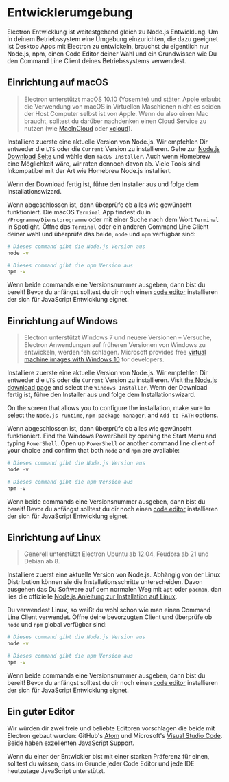 # Entwicklerumgebung

Electron Entwicklung ist weitestgehend gleich zu Node.js Entwicklung. Um in deinem Betriebssystem eine Umgebung einzurichten, die dazu geeignet ist Desktop Apps mit Electron zu entwickeln, brauchst du eigentlich nur Node.js, npm, einen Code Editor deiner Wahl und ein Grundwissen wie Du den Command Line Client deines Betriebssystems verwendest.

## Einrichtung auf macOS

> Electron unterstützt macOS 10.10 (Yosemite) und stäter. Apple erlaubt die Verwendung von macOS in Virtuellen Maschienen nicht es seiden der Host Computer selbst ist von Apple. Wenn du also einen Mac braucht, solltest du darüber nachdenken einen Cloud Service zu nutzen (wie [MacInCloud](https://www.macincloud.com/) oder [xcloud](https://xcloud.me)).

Installiere zuerste eine aktuelle Version von Node.js. Wir empfehlen Dir entweder die `LTS` oder die `Current` Version zu installieren. Gehe zur [Node.js Download Seite](https://nodejs.org/en/download/) und wähle den `macOS Installer`. Auch wenn Homebrew eine Möglichkeit wäre, wir raten dennoch davon ab. Viele Tools sind Inkompatibel mit der Art wie Homebrew Node.js installiert.

Wenn der Download fertig ist, führe den Installer aus und folge dem Installationswizard.

Wenn abgeschlossen ist, dann überprüfe ob alles wie gewünscht funktioniert. Die macOS `Terminal` App findest du in `/Programme/Dienstprogramme` oder mit einer Suche nach dem Wort `Terminal` in Spotlight. Öffne das `Terminal` oder ein anderen Command Line Client deiner wahl und überprüfe das beide, `node` und `npm` verfügbar sind:

```sh
# Dieses command gibt die Node.js Version aus
node -v

# Dieses command gibt die npm Version aus
npm -v
```

Wenn beide commands eine Versionsnummer ausgeben, dann bist du bereit! Bevor du anfängst solltest du dir noch einen [code editor](#a-good-editor) installieren der sich für JavaScript Entwicklung eignet.

## Einrichtung auf Windows

> Electron unterstützt Windows 7 und neuere Versionen – Versuche, Electron Anwendungen auf früheren Versionen von Windows zu entwickeln, werden fehlschlagen. Microsoft provides free [virtual machine images with Windows 10](https://developer.microsoft.com/en-us/windows/downloads/virtual-machines) for developers.

Installiere zuerste eine aktuelle Version von Node.js. Wir empfehlen Dir entweder die `LTS` oder die `Current` Version zu installieren. Visit [the Node.js download page](https://nodejs.org/en/download/) and select the `Windows Installer`. Wenn der Download fertig ist, führe den Installer aus und folge dem Installationswizard.

On the screen that allows you to configure the installation, make sure to select the `Node.js runtime`, `npm package manager`, and `Add to PATH` options.

Wenn abgeschlossen ist, dann überprüfe ob alles wie gewünscht funktioniert. Find the Windows PowerShell by opening the Start Menu and typing `PowerShell`. Open up `PowerShell` or another command line client of your choice and confirm that both `node` and `npm` are available:

```powershell
# Dieses command gibt die Node.js Version aus
node -v

# Dieses command gibt die npm Version aus
npm -v
```

Wenn beide commands eine Versionsnummer ausgeben, dann bist du bereit! Bevor du anfängst solltest du dir noch einen [code editor](#a-good-editor) installieren der sich für JavaScript Entwicklung eignet.

## Einrichtung auf Linux

> Generell unterstützt Electron Ubuntu ab 12.04, Feudora ab 21 und Debian ab 8.

Installiere zuerst eine aktuelle Version von Node.js. Abhängig von der Linux Distribution können sie die Installationsschritte unterscheiden. Davon ausgehen das Du Software auf dem normalen Weg mit `apt` oder `pacman`, dan lies die offizielle [Node.js Anleitung zur Installation auf Linux](https://nodejs.org/en/download/package-manager/).

Du verwendest Linux, so weißt du wohl schon wie man einen Command Line Client verwendet. Öffne deine bevorzugten Client und überprüfe ob `node` und `npm` global verfügbar sind:

```sh
# Dieses command gibt die Node.js Version aus
node -v

# Dieses command gibt die npm Version aus
npm -v
```

Wenn beide commands eine Versionsnummer ausgeben, dann bist du bereit! Bevor du anfängst solltest du dir noch einen [code editor](#a-good-editor) installieren der sich für JavaScript Entwicklung eignet.

## Ein guter Editor

Wir würden dir zwei freie und beliebte Editoren vorschlagen die beide mit Electron gebaut wurden: GitHub's [Atom](https://atom.io/) und Microsoft's [Visual Studio Code](https://code.visualstudio.com/). Beide haben exzellenten JavaScript Support.

Wenn du einer der Entwickler bist mit einer starken Präferenz für einen, solltest du wissen, dass im Grunde jeder Code Editor und jede IDE heutzutage JavaScript unterstützt.